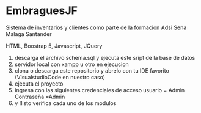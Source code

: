 # EmbraguesJF
Sistema de inventarios y clientes como parte de la formacion Adsi Sena Malaga Santander

HTML, Boostrap 5, Javascript, JQuery
1) descarga el archivo schema.sql y ejecuta este sript de la base de datos 
2) servidor local con xampp u otro en ejecucion
3) clona o descarga este repositorio y abrelo con tu IDE favorito (VisualstudioCode en nuestro caso)
4) ejecuta el proyecto
5) ingresa con las siguientes credenciales de acceso usuario = Admin Contraseña =Admin 
6) y !listo verifica cada uno de los modulos
